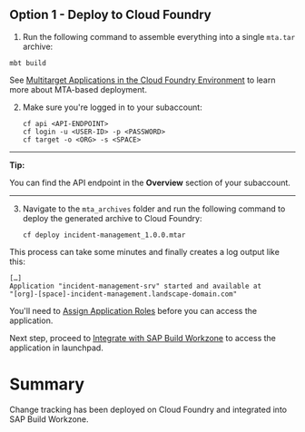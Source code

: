 ## Option 1 - Deploy to Cloud Foundry

1. Run the following command to assemble everything into a single `mta.tar` archive:

```
mbt build
```

See [Multitarget Applications in the Cloud Foundry Environment](https://help.sap.com/products/BTP/65de2977205c403bbc107264b8eccf4b/d04fc0e2ad894545aebfd7126384307c.html?locale=en-US) to learn more about MTA-based deployment.



2. Make sure you're logged in to your subaccount:

     ```
    cf api <API-ENDPOINT>
    cf login -u <USER-ID> -p <PASSWORD>
    cf target -o <ORG> -s <SPACE>
    ```

---
**Tip:**

You can find the API endpoint in the **Overview** section of your subaccount.

---

3. Navigate to the `mta_archives` folder and run the following command to deploy the generated archive to Cloud Foundry:

    ```
    cf deploy incident-management_1.0.0.mtar 
    ```

This process can take some minutes and finally creates a log output like this:

```
[…]
Application "incident-management-srv" started and available at
"[org]-[space]-incident-management.landscape-domain.com"
```

You'll need to [Assign Application Roles](https://developers.sap.com/tutorials/user-role-assignment.html) before you can access the application.

Next step, proceed to [Integrate with SAP Build Workzone](https://developers.sap.com/tutorials/integrate-with-work-zone.html) to access the application in launchpad.


# Summary

Change tracking has been deployed on Cloud Foundry and integrated into SAP Build Workzone.